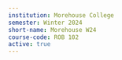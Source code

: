```yaml
---
institution: Morehouse College
semester: Winter 2024
short-name: Morehouse W24
course-code: ROB 102
active: true
---
```

